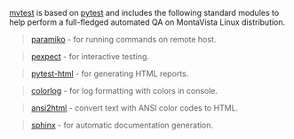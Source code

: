 [mvtest](https://github.com/MontaVista-OpenSourceTechnology/mvtest) is based on [pytest](https://docs.pytest.org/en/latest/) and includes the following standard modules to help perform a full-fledged automated QA on MontaVista Linux distribution.

> [paramiko](http://paramiko.org/) - for running commands on remote host.

> [pexpect](http://pexpect.readthedocs.io/) - for interactive testing.

> [pytest-html](https://pypi.python.org/pypi/pytest-html) - for generating HTML reports.

> [colorlog](https://pypi.python.org/pypi/colorlog) - for log formatting with colors in console.

> [ansi2html](https://pypi.python.org/pypi/ansi2html/) - convert text with ANSI color codes to HTML.

> [sphinx](https://pypi.python.org/pypi/Sphinx) - for automatic documentation generation.
